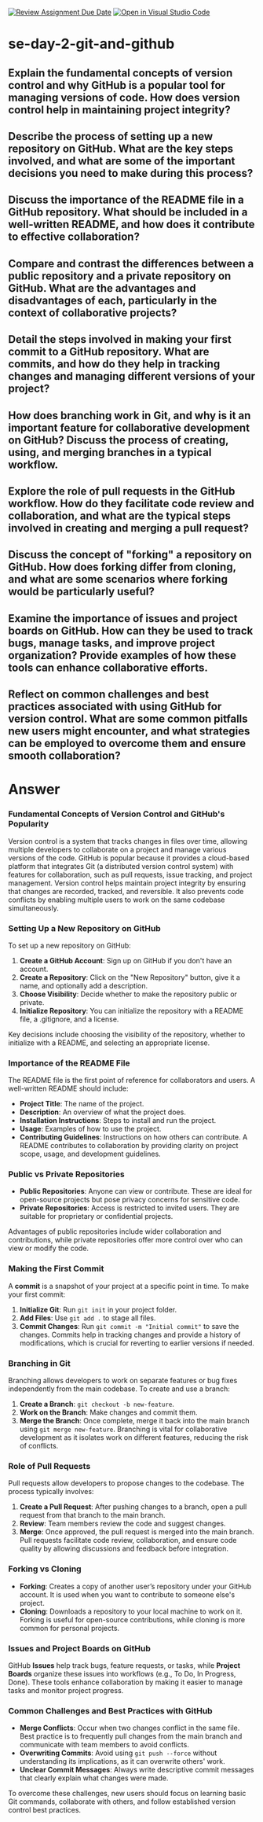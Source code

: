 [![Review Assignment Due Date](https://classroom.github.com/assets/deadline-readme-button-22041afd0340ce965d47ae6ef1cefeee28c7c493a6346c4f15d667ab976d596c.svg)](https://classroom.github.com/a/8wgCKhpZ)
[![Open in Visual Studio Code](https://classroom.github.com/assets/open-in-vscode-2e0aaae1b6195c2367325f4f02e2d04e9abb55f0b24a779b69b11b9e10269abc.svg)](https://classroom.github.com/online_ide?assignment_repo_id=16964817&assignment_repo_type=AssignmentRepo)
# se-day-2-git-and-github
## Explain the fundamental concepts of version control and why GitHub is a popular tool for managing versions of code. How does version control help in maintaining project integrity?

## Describe the process of setting up a new repository on GitHub. What are the key steps involved, and what are some of the important decisions you need to make during this process?

## Discuss the importance of the README file in a GitHub repository. What should be included in a well-written README, and how does it contribute to effective collaboration?

## Compare and contrast the differences between a public repository and a private repository on GitHub. What are the advantages and disadvantages of each, particularly in the context of collaborative projects?

## Detail the steps involved in making your first commit to a GitHub repository. What are commits, and how do they help in tracking changes and managing different versions of your project?

## How does branching work in Git, and why is it an important feature for collaborative development on GitHub? Discuss the process of creating, using, and merging branches in a typical workflow.

## Explore the role of pull requests in the GitHub workflow. How do they facilitate code review and collaboration, and what are the typical steps involved in creating and merging a pull request?

## Discuss the concept of "forking" a repository on GitHub. How does forking differ from cloning, and what are some scenarios where forking would be particularly useful?

## Examine the importance of issues and project boards on GitHub. How can they be used to track bugs, manage tasks, and improve project organization? Provide examples of how these tools can enhance collaborative efforts.

## Reflect on common challenges and best practices associated with using GitHub for version control. What are some common pitfalls new users might encounter, and what strategies can be employed to overcome them and ensure smooth collaboration?

# Answer
### Fundamental Concepts of Version Control and GitHub's Popularity
Version control is a system that tracks changes in files over time, allowing multiple developers to collaborate on a project and manage various versions of the code. GitHub is popular because it provides a cloud-based platform that integrates Git (a distributed version control system) with features for collaboration, such as pull requests, issue tracking, and project management. Version control helps maintain project integrity by ensuring that changes are recorded, tracked, and reversible. It also prevents code conflicts by enabling multiple users to work on the same codebase simultaneously.

### Setting Up a New Repository on GitHub
To set up a new repository on GitHub:
1. **Create a GitHub Account**: Sign up on GitHub if you don't have an account.
2. **Create a Repository**: Click on the "New Repository" button, give it a name, and optionally add a description.
3. **Choose Visibility**: Decide whether to make the repository public or private.
4. **Initialize Repository**: You can initialize the repository with a README file, a .gitignore, and a license.

Key decisions include choosing the visibility of the repository, whether to initialize with a README, and selecting an appropriate license.

### Importance of the README File
The README file is the first point of reference for collaborators and users. A well-written README should include:
- **Project Title**: The name of the project.
- **Description**: An overview of what the project does.
- **Installation Instructions**: Steps to install and run the project.
- **Usage**: Examples of how to use the project.
- **Contributing Guidelines**: Instructions on how others can contribute.
A README contributes to collaboration by providing clarity on project scope, usage, and development guidelines.

### Public vs Private Repositories
- **Public Repositories**: Anyone can view or contribute. These are ideal for open-source projects but pose privacy concerns for sensitive code.
- **Private Repositories**: Access is restricted to invited users. They are suitable for proprietary or confidential projects.

Advantages of public repositories include wider collaboration and contributions, while private repositories offer more control over who can view or modify the code.

### Making the First Commit
A **commit** is a snapshot of your project at a specific point in time. To make your first commit:
1. **Initialize Git**: Run `git init` in your project folder.
2. **Add Files**: Use `git add .` to stage all files.
3. **Commit Changes**: Run `git commit -m "Initial commit"` to save the changes.
Commits help in tracking changes and provide a history of modifications, which is crucial for reverting to earlier versions if needed.

### Branching in Git
Branching allows developers to work on separate features or bug fixes independently from the main codebase. To create and use a branch:
1. **Create a Branch**: `git checkout -b new-feature`.
2. **Work on the Branch**: Make changes and commit them.
3. **Merge the Branch**: Once complete, merge it back into the main branch using `git merge new-feature`.
Branching is vital for collaborative development as it isolates work on different features, reducing the risk of conflicts.

### Role of Pull Requests
Pull requests allow developers to propose changes to the codebase. The process typically involves:
1. **Create a Pull Request**: After pushing changes to a branch, open a pull request from that branch to the main branch.
2. **Review**: Team members review the code and suggest changes.
3. **Merge**: Once approved, the pull request is merged into the main branch.
Pull requests facilitate code review, collaboration, and ensure code quality by allowing discussions and feedback before integration.

### Forking vs Cloning
- **Forking**: Creates a copy of another user’s repository under your GitHub account. It is used when you want to contribute to someone else's project.
- **Cloning**: Downloads a repository to your local machine to work on it.
Forking is useful for open-source contributions, while cloning is more common for personal projects.

### Issues and Project Boards on GitHub
GitHub **Issues** help track bugs, feature requests, or tasks, while **Project Boards** organize these issues into workflows (e.g., To Do, In Progress, Done). These tools enhance collaboration by making it easier to manage tasks and monitor project progress.

### Common Challenges and Best Practices with GitHub
- **Merge Conflicts**: Occur when two changes conflict in the same file. Best practice is to frequently pull changes from the main branch and communicate with team members to avoid conflicts.
- **Overwriting Commits**: Avoid using `git push --force` without understanding its implications, as it can overwrite others' work.
- **Unclear Commit Messages**: Always write descriptive commit messages that clearly explain what changes were made.

To overcome these challenges, new users should focus on learning basic Git commands, collaborate with others, and follow established version control best practices.
